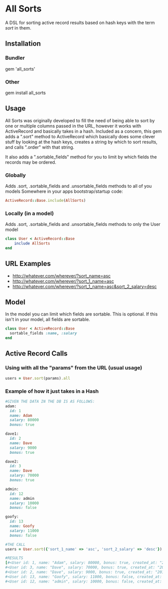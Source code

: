 # All Sorts

A DSL for sorting active record results based on hash keys with the term _sort_ in them.

## Installation

### Bundler
gem 'all_sorts'

### Other
gem install all_sorts

## Usage
All Sorts was originally developed to fill the need of being able to
sort by one or multiple columns passed in the URL, however it works with
ActiveRecord and basically takes in a hash.  Included as a concern, this gem adds a ".sort" method
to ActiveRecord which basically does some clever stuff by looking at the
hash keys, creates a string by which to sort results, and calls ".order"
with that string.

It also adds a ".sortable_fields" method for you to limit by which fields
the records may be ordered.

### Globally
Adds .sort, .sortable_fields and .unsortable_fields methods to all of you models
Somewhere in your apps bootstrap/startup code:

``` ruby
ActiveRecord::Base.include(AllSorts)
```

### Locally (in a model)
Adds .sort, .sortable_fields and .unsortable_fields methods to only the User model

``` ruby
class User < ActiveRecord::Base
	include AllSorts
end
```

## URL Examples
* http://whatever.com/wherever/?sort_name=asc
* http://whatever.com/wherever/?sort_1_name=asc
* http://whatever.com/wherever/?sort_1_name=asc&sort_2_salary=desc

## Model
In the model you can limit which fields are sortable. This is optional. If this isn't in your model, all fields are sortable.
``` ruby
class User < ActiveRecord::Base
  sortable_fields :name, :salary
end
```

## Active Record Calls
### Using with all the "params" from the URL (usual usage)
``` ruby
users = User.sort(params).all
```
    
### Example of how it just takes in a Hash
```ruby
#GIVEN THE DATA IN THE DB IS AS FOLLOWS:
adam:
  id: 1
  name: Adam
  salary: 80000
  bonus: true

dave1:
  id: 2
  name: Dave
  salary: 9000
  bonus: true

dave2:
  id: 3
  name: Dave
  salary: 70000
  bonus: true

admin:
  id: 12
  name: admin
  salary: 10000
  bonus: false

goofy:
  id: 13
  name: Goofy
  salary: 11000
  bonus: false

#THE CALL
users = User.sort({'sort_1_name' => 'asc', 'sort_2_salary' => 'desc'}).all

#RESULTS
[#<User id: 1, name: "Adam", salary: 80000, bonus: true, created_at: "2011-06-08 15:30:06", updated_at: "2011-06-08 15:30:06">,
#<User id: 3, name: "Dave", salary: 70000, bonus: true, created_at: "2011-06-08 15:30:06", updated_at: "2011-06-08 15:30:06">,
#<User id: 2, name: "Dave", salary: 9000, bonus: true, created_at: "2011-06-08 15:30:06", updated_at: "2011-06-08 15:30:06">,
#<User id: 13, name: "Goofy", salary: 11000, bonus: false, created_at: "2011-06-08 15:30:06", updated_at: "2011-06-08 15:30:06">, 
#<User id: 12, name: "admin", salary: 10000, bonus: false, created_at: "2011-06-08 15:30:06", updated_at: "2011-06-08 15:30:06">]
```
    
